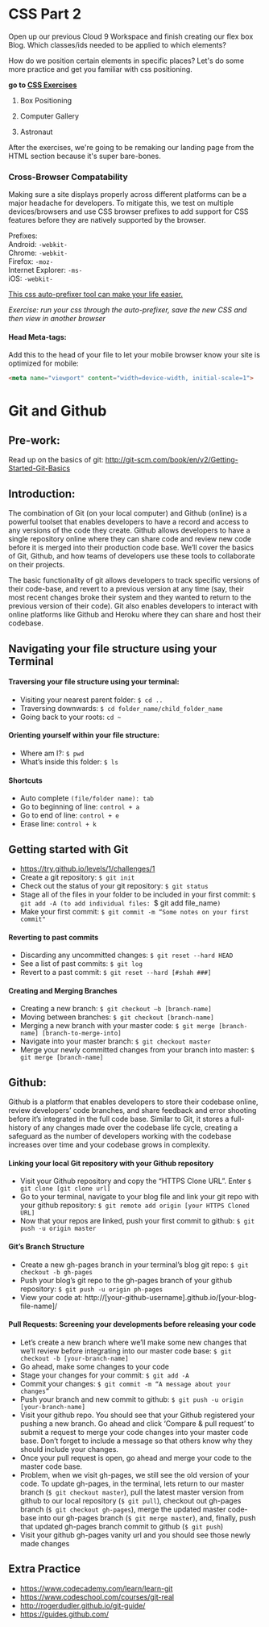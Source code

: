 # CSS Part 2

Open up our previous Cloud 9 Workspace and finish creating our flex box Blog. Which classes/ids needed to be applied to which elements?

How do we position certain elements in specific places? Let's do some more practice and get you familiar with css positioning.

**go to [CSS Exercises](css_exercises)**

1) Box Positioning

2) Computer Gallery

3) Astronaut

After the exercises, we're going to be remaking our landing page from the HTML section because it's super bare-bones.

### Cross-Browser Compatability
Making sure a site displays properly across different platforms can be a major headache for developers. To mitigate this, we test on multiple devices/browsers and use CSS browser prefixes to add support for CSS features before they are natively supported by the browser.

Prefixes:  
Android: `-webkit-`  
Chrome: `-webkit-`  
Firefox: `-moz-`  
Internet Explorer: `-ms-`  
iOS: `-webkit-`

[This css auto-prefixer tool can make your life easier.](http://pleeease.io/play/)

*Exercise: run your css through the auto-prefixer, save the new CSS and then view in another browser*

#### Head Meta-tags:

Add this to the head of your file to let your mobile browser know your site is optimized for mobile:

```html
<meta name="viewport" content="width=device-width, initial-scale=1">
```

# Git and Github

## Pre-work:

Read up on the basics of git: http://git-scm.com/book/en/v2/Getting-Started-Git-Basics

## Introduction:

The combination of Git (on your local computer) and Github (online) is a powerful toolset that enables developers to have a record and access to any versions of the code they create. Github allows developers to have a single repository online where they can share code and review new code before it is merged into their production code base. We’ll cover the basics of Git, Github, and how teams of developers use these tools to collaborate on their projects.


The basic functionality of git allows developers to track specific versions of their code-base, and revert to a previous version at any time (say, their most recent changes broke their system and they wanted to return to the previous version of their code). Git also enables developers to interact with online platforms like Github and Heroku where they can share and host their codebase.

## Navigating your file structure using your Terminal

#### Traversing your file structure using your terminal:

- Visiting your nearest parent folder: `$ cd ..`
- Traversing downwards: `$ cd folder_name/child_folder_name`
- Going back to your roots: `cd ~`

#### Orienting yourself within your file structure:

- Where am I?: `$ pwd`
- What’s inside this folder: `$ ls`

#### Shortcuts

- Auto complete `(file/folder name): tab`
- Go to beginning of line: `control + a`
- Go to end of line: `control + e`
- Erase line: `control + k`


## Getting started with Git

- https://try.github.io/levels/1/challenges/1
- Create a git repository: `$ git init`
- Check out the status of your git repository: `$ git status`
- Stage all of the files in your folder to be included in your first commit: `$ git add -A (to add individual files: `$ git add file_name`)`
- Make your first commit: `$ git commit -m “Some notes on your first commit"`

#### Reverting to past commits

- Discarding any uncommitted changes: `$ git reset --hard HEAD`
- See a list of past commits: `$ git log`
- Revert to a past commit: `$ git reset --hard [#shah ###]`

#### Creating and Merging Branches

- Creating a new branch: `$ git checkout –b [branch-name]`
- Moving between branches: `$ git checkout [branch-name]`
- Merging a new branch with your master code: `$ git merge [branch-name] [branch-to-merge-into]`
- Navigate into your master branch: `$ git checkout master`
- Merge your newly committed changes from your branch into master: `$ git merge [branch-name]`

## Github:

Github is a platform that enables developers to store their codebase online, review developers’ code branches, and share feedback and error shooting before it’s integrated in the full code base. Similar to Git, it stores a full-history of any changes made over the codebase life cycle, creating a safeguard as the number of developers working with the codebase increases over time and your codebase grows in complexity.

#### Linking your local Git repository with your Github repository

- Visit your Github repository and copy the “HTTPS Clone URL”. Enter `$ git clone [git clone url]`
- Go to your terminal, navigate to your blog file and link your git repo with your github repository: `$ git remote add origin [your HTTPS Cloned URL]`
- Now that your repos are linked, push your first commit to github: `$ git push -u origin master`

#### Git’s Branch Structure

- Create a new gh-pages branch in your terminal’s blog git repo: `$ git checkout -b gh-pages`
- Push your blog’s git repo to the gh-pages branch of your github repository: `$ git push -u origin ph-pages`
- View your code at: http://[your-github-username].github.io/[your-blog-file-name]/

#### Pull Requests: Screening your developments before releasing your code

- Let’s create a new branch where we’ll make some new changes that we’ll review before integrating into our master code base: `$ git checkout -b [your-branch-name]`
- Go ahead, make some changes to your code
- Stage your changes for your commit: `$ git add -A`
- Commit your changes: `$ git commit -m “A message about your changes”`
- Push your branch and new commit to github: `$ git push -u origin [your-branch-name]`
- Visit your github repo. You should see that your Github registered your pushing a new branch. Go ahead and click ‘Compare & pull request’ to submit a request to merge your code changes into your master code base. Don’t forget to include a message so that others know why they should include your changes.
- Once your pull request is open, go ahead and merge your code to the master code base.
- Problem, when we visit gh-pages, we still see the old version of your code. To update gh-pages, in the terminal, lets return to our master branch (`$ git checkout master`), pull the latest master version from github to our local repository (`$ git pull`), checkout out gh-pages branch (`$ git checkout gh-pages`), merge the updated master code-base into our gh-pages branch (`$ git merge master`), and, finally, push that updated gh-pages branch commit to github (`$ git push`)
- Visit your github gh-pages vanity url and you should see those newly made changes

## Extra Practice

- https://www.codecademy.com/learn/learn-git
- https://www.codeschool.com/courses/git-real
- http://rogerdudler.github.io/git-guide/
- https://guides.github.com/
